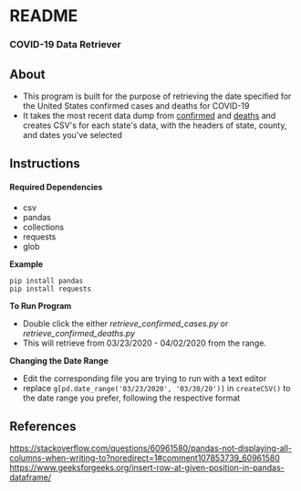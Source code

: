 
# README

### COVID-19 Data Retriever

## About
 - This program is built for the purpose of retrieving the date specified for the United States confirmed cases and deaths for COVID-19
 - It takes the most recent data dump from [confirmed](https://raw.githubusercontent.com/CSSEGISandData/COVID-19/master/csse_covid_19_data/csse_covid_19_time_series/time_series_covid19_confirmed_US.csv) and [deaths](https://raw.githubusercontent.com/CSSEGISandData/COVID-19/master/csse_covid_19_data/csse_covid_19_time_series/time_series_covid19_deaths_US.csv) and creates CSV's for each state's data, with the headers of state, county, and dates you've selected

## Instructions
#### Required Dependencies

 - csv
 - pandas
 - collections
 - requests
 - glob

**Example**

    pip install pandas
	pip install requests

**To Run Program**

 - Double click the either *retrieve_confirmed_cases.py* or *retrieve_confirmed_deaths.py* 
 - This will retrieve from 03/23/2020 - 04/02/2020 from the range.

**Changing the Date Range**

 - Edit the corresponding file you are trying to run with a text editor
 - replace `g[pd.date_range('03/23/2020', '03/30/20')]` in `createCSV()` to the date range you prefer, following the respective format

## References
https://stackoverflow.com/questions/60961580/pandas-not-displaying-all-columns-when-writing-to?noredirect=1#comment107853739_60961580
https://www.geeksforgeeks.org/insert-row-at-given-position-in-pandas-dataframe/
